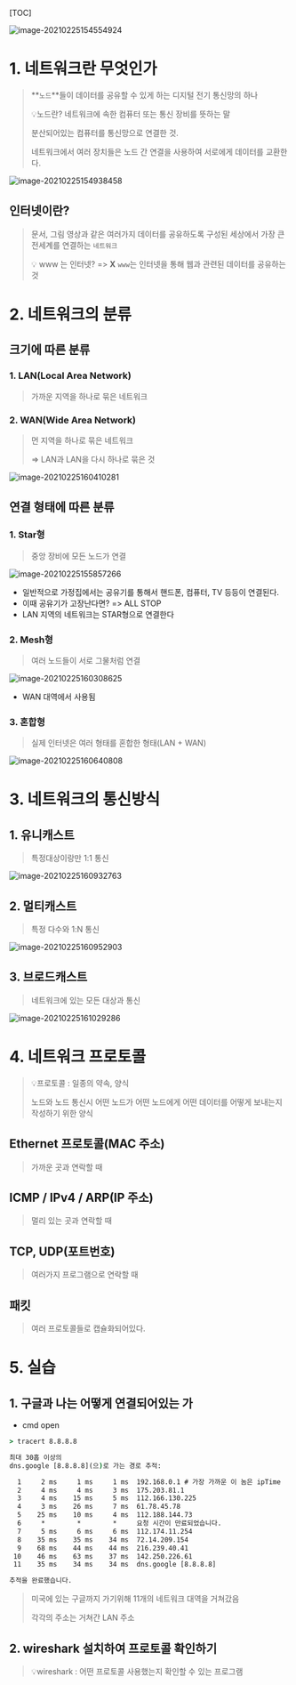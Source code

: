 [TOC]

![image-20210225154554924](C:\Users\multicampus\AppData\Roaming\Typora\typora-user-images\image-20210225154554924.png)



# 1. 네트워크란 무엇인가

>**`노드`**들이 데이터를 공유할 수 있게 하는 디지털 전기 통신망의 하나 
>
>💡노드란? 네트워크에 속한 컴퓨터 또는 통신 장비를 뜻하는 말
>
>분산되어있는 컴퓨터를 통신망으로 연결한 것.
>
>네트워크에서 여러 장치들은 노드 간 연결을 사용하여 서로에게 데이터를 교환한다.

![image-20210225154938458](C:\Users\multicampus\AppData\Roaming\Typora\typora-user-images\image-20210225154938458.png)



## 인터넷이란?

> 문서, 그림 영상과 같은 여러가지 데이터를 공유하도록 구성된 세상에서 가장 큰 전세계를 연결하는 `네트워크`
>
> 💡 www 는 인터넷? => **X**   `www`는 인터넷을 통해 웹과 관련된 데이터를 공유하는 것





# 2. 네트워크의 분류



## 크기에 따른 분류

### 1. LAN(Local Area Network)

> 가까운 지역을 하나로 묶은 네트워크



### 2. WAN(Wide Area Network)

> 먼 지역을 하나로 묶은 네트워크
>
> => LAN과 LAN을 다시 하나로 묶은 것

![image-20210225160410281](C:\Users\multicampus\AppData\Roaming\Typora\typora-user-images\image-20210225160410281.png)





## 연결 형태에 따른 분류

### 1. Star형

> 중앙 장비에 모든 노드가 연결

![image-20210225155857266](C:\Users\multicampus\AppData\Roaming\Typora\typora-user-images\image-20210225155857266.png)

- 일반적으로 가정집에서는 공유기를 통해서 핸드폰, 컴퓨터, TV 등등이 연결된다.
- 이때 공유기가 고장난다면? => ALL STOP
- LAN 지역의 네트워크는 STAR형으로 연결한다



### 2. Mesh형

> 여러 노드들이 서로 그물처럼 연결

![image-20210225160308625](C:\Users\multicampus\AppData\Roaming\Typora\typora-user-images\image-20210225160308625.png)

- WAN 대역에서 사용됨



### 3. 혼합형

> 실제 인터넷은 여러 형태를 혼합한 형태(LAN + WAN)

![image-20210225160640808](C:\Users\multicampus\AppData\Roaming\Typora\typora-user-images\image-20210225160640808.png)





# 3. 네트워크의 통신방식

## 1. 유니캐스트

> 특정대상이랑만 1:1 통신

![image-20210225160932763](C:\Users\multicampus\AppData\Roaming\Typora\typora-user-images\image-20210225160932763.png)





## 2. 멀티캐스트

> 특정 다수와 1:N 통신

![image-20210225160952903](C:\Users\multicampus\AppData\Roaming\Typora\typora-user-images\image-20210225160952903.png)



## 3. 브로드캐스트

> 네트워크에 있는 모든 대상과 통신



![image-20210225161029286](C:\Users\multicampus\AppData\Roaming\Typora\typora-user-images\image-20210225161029286.png)





# 4. 네트워크 프로토콜

> 💡프로토콜 : 일종의 약속, 양식
>
> 노드와 노드 통신시 어떤 노드가 어떤 노드에게 어떤 데이터를 어떻게 보내는지 작성하기 위한 양식



## Ethernet 프로토콜(MAC 주소)

> 가까운 곳과 연락할 때



## ICMP / IPv4 / ARP(IP 주소)

> 멀리 있는 곳과 연락할 때



## TCP, UDP(포트번호)

> 여러가지 프로그램으로 연락할 때



## 패킷

> 여러 프로토콜들로 캡슐화되어있다.





# 5. 실습

## 1. 구글과 나는 어떻게 연결되어있는 가

- cmd open

```cmd
> tracert 8.8.8.8

최대 30홉 이상의
dns.google [8.8.8.8](으)로 가는 경로 추적:

  1     2 ms     1 ms     1 ms  192.168.0.1 # 가장 가까운 이 놈은 ipTime 
  2     4 ms     4 ms     3 ms  175.203.81.1
  3     4 ms    15 ms     5 ms  112.166.130.225
  4     3 ms    26 ms     7 ms  61.78.45.78
  5    25 ms    10 ms     4 ms  112.188.144.73
  6     *        *        *     요청 시간이 만료되었습니다.
  7     5 ms     6 ms     6 ms  112.174.11.254
  8    35 ms    35 ms    34 ms  72.14.209.154
  9    68 ms    44 ms    44 ms  216.239.40.41
 10    46 ms    63 ms    37 ms  142.250.226.61
 11    35 ms    34 ms    34 ms  dns.google [8.8.8.8]

추적을 완료했습니다.
```

> 미국에 있는 구글까지 가기위해 11개의 네트워크 대역을 거쳐갔음
>
> 각각의 주소는 거쳐간 LAN 주소



## 2. wireshark 설치하여 프로토콜 확인하기

> 💡wireshark : 어떤 프로토콜 사용했는지 확인할 수 있는 프로그램

